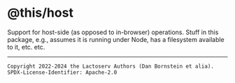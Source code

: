 @this/host
==========

Support for host-side (as opposed to in-browser) operations. Stuff in this
package, e.g., assumes it is running under Node, has a filesystem available to
it, etc. etc.

- - - - - - - - - -
```
Copyright 2022-2024 the Lactoserv Authors (Dan Bornstein et alia).
SPDX-License-Identifier: Apache-2.0
```
